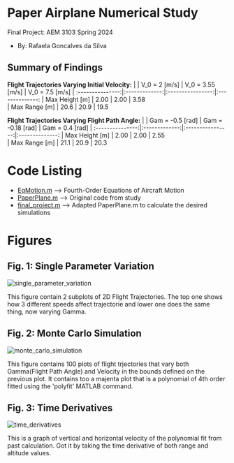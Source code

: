 # Paper Airplane Numerical Study
  Final Project: AEM 3103 Spring 2024

  - By: Rafaela Goncalves da Silva

  ## Summary of Findings
  **Flight Trajectories Varying Initial Velocity:**
  |                | V_0 = 2 [m/s] | V_0 = 3.55 [m/s] | V_0 = 7.5 [m/s] |
  :---------------:|:-------------:|:----------------:|:--------------:
  | Max Height [m] |     2.00      |       2.00       |     3.58      
  | Max Range [m]  |     20.6      |       20.9       |     19.5     

   **Flight Trajectories Varying Flight Path Angle:**
  |                | Gam = -0.5 [rad] | Gam = -0.18 [rad] | Gam = 0.4 [rad] |
  :---------------:|:-------------:|:----------------:|:--------------:
  | Max Height [m] |       2.00       |       2.00        |     2.55      
  | Max Range [m]  |       21.1       |       20.9        |     20.3     
  
  # Code Listing
  - [EqMotion.m](https://github.com/gonal002/AEM3103/blob/adf1484c6375420a543d85aa3ff47d8254ffd786/EqMotion.m) --> Fourth-Order Equations of Aircraft Motion
  - [PaperPlane.m](https://github.com/gonal002/AEM3103/blob/4e11cbc5770e34cbc52dfcc1889a9921612532f1/PaperPlane.m) --> Original code from study
  - [final_project.m](https://github.com/gonal002/AEM3103/blob/0aba278d9aaa581f2f4b4300cc929e7bbf92dc80/final_project.m) --> Adapted PaperPlane.m to calculate the desired simulations

  # Figures

  ## Fig. 1: Single Parameter Variation
  ![single_parameter_variation](https://github.com/gonal002/AEM3103/assets/167819730/d019e017-c8cf-4695-935c-72e6a452ae40)

  This figure contain 2 subplots of 2D Flight Trajectories. The top one shows how 3 different speeds affect trajectorie and lower one does the same thing, now varying Gamma.

  ## Fig. 2: Monte Carlo Simulation
  ![monte_carlo_simulation](https://github.com/gonal002/AEM3103/assets/167819730/b6077c43-7fc6-445d-ae6b-0d153bfc205d)

  This figure contains 100 plots of flight trjectories that vary both Gamma(Flight Path Angle) and Velocity in the bounds defined on the previous plot. It contains too a majenta plot that is a polynomial of 4th order fitted using the 'polyfit' MATLAB command. 

  ## Fig. 3: Time Derivatives 
  ![time_derivatives](https://github.com/gonal002/AEM3103/assets/167819730/9e6a9d83-55ac-4179-b143-50a16467fc3b)

 This is a graph of vertical and horizontal velocity of the polynomial fit from past calculation. Got it by taking the time derivative of both range and altitude values.
